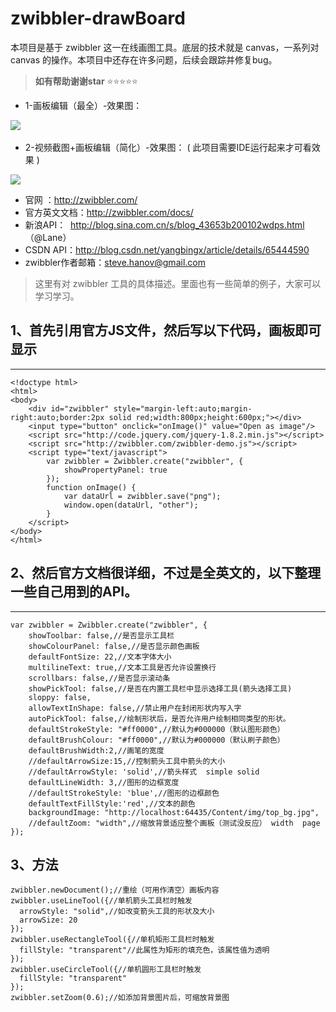 # zwibbler-drawBoard

本项目是基于 zwibbler 这一在线画图工具。底层的技术就是 canvas，一系列对 canvas 的操作。本项目中还存在许多问题，后续会跟踪并修复bug。
 
 
>**如有帮助谢谢star**   :star::star::star::star::star:

 - 1-画板编辑（最全）-效果图： 
<img src="other/1.jpg" />
 
 
 - 2-视频截图+画板编辑（简化）-效果图： ( 此项目需要IDE运行起来才可看效果 )

<img src="other/2.jpg" />


 - 官网 ：http://zwibbler.com/
 - 官方英文文档：http://zwibbler.com/docs/
 - 新浪API：  http://blog.sina.com.cn/s/blog_43653b200102wdps.html （@Lane）
 - CSDN API：http://blog.csdn.net/yangbingx/article/details/65444590
 - zwibbler作者邮箱：steve.hanov@gmail.com
 
 > 这里有对 zwibbler 工具的具体描述。里面也有一些简单的例子，大家可以学习学习。


## 1、首先引用官方JS文件，然后写以下代码，画板即可显示
---------------------------


```
<!doctype html>
<html>
<body>
    <div id="zwibbler" style="margin-left:auto;margin-right:auto;border:2px solid red;width:800px;height:600px;"></div>
    <input type="button" onclick="onImage()" value="Open as image"/>
    <script src="http://code.jquery.com/jquery-1.8.2.min.js"></script>
    <script src="http://zwibbler.com/zwibbler-demo.js"></script>
    <script type="text/javascript">
        var zwibbler = Zwibbler.create("zwibbler", {
            showPropertyPanel: true
        });
        function onImage() {
            var dataUrl = zwibbler.save("png");
            window.open(dataUrl, "other");
        }
    </script>
</body>
</html>

```

## 2、然后官方文档很详细，不过是全英文的，以下整理一些自己用到的API。
-----------------------------------

```
var zwibbler = Zwibbler.create("zwibbler", {
	showToolbar: false,//是否显示工具栏
	showColourPanel: false,//是否显示颜色画板
	defaultFontSize: 22,//文本字体大小
	multilineText: true,//文本工具是否允许设置换行
	scrollbars: false,//是否显示滚动条
	showPickTool: false,//是否在内置工具栏中显示选择工具(箭头选择工具)
	sloppy: false,
	allowTextInShape: false,//禁止用户在封闭形状内写入字
	autoPickTool: false,//绘制形状后，是否允许用户绘制相同类型的形状。
	defaultStrokeStyle: "#ff0000",//默认为#000000（默认图形颜色）
	defaultBrushColour: "#ff0000",//默认为#000000（默认刷子颜色）
	defaultBrushWidth:2,//画笔的宽度
	//defaultArrowSize:15,//控制箭头工具中箭头的大小
	//defaultArrowStyle: 'solid',//箭头样式  simple solid
	defaultLineWidth: 3,//图形的边框宽度
	//defaultStrokeStyle: 'blue',//图形的边框颜色
	defaultTextFillStyle:'red',//文本的颜色
	backgroundImage: "http://localhost:64435/Content/img/top_bg.jpg", 
	//defaultZoom: "width",//缩放背景适应整个画板（测试没反应） width  page
});
```


## 3、方法

```
zwibbler.newDocument();//重绘（可用作清空）画板内容
zwibbler.useLineTool({//单机箭头工具栏时触发
  arrowStyle: "solid",//如改变箭头工具的形状及大小
  arrowSize: 20
});
zwibbler.useRectangleTool({//单机矩形工具栏时触发
  fillStyle: "transparent"//此属性为矩形的填充色，该属性值为透明
});
zwibbler.useCircleTool({//单机圆形工具栏时触发
  fillStyle: "transparent"
});
zwibbler.setZoom(0.6);//如添加背景图片后，可缩放背景图



```

